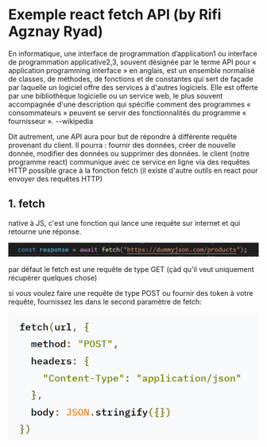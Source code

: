 # Exemple react fetch API (by Rifi Agznay Ryad)

En informatique, une interface de programmation d’application1 ou interface de programmation applicative2,3, souvent désignée par le terme API pour « application programming interface » en anglais, est un ensemble normalisé de classes, de méthodes, de fonctions et de constantes qui sert de façade par laquelle un logiciel offre des services à d'autres logiciels. Elle est offerte par une bibliothèque logicielle ou un service web, le plus souvent accompagnée d'une description qui spécifie comment des programmes « consommateurs » peuvent se servir des fonctionnalités du programme « fournisseur ». --wikipedia

Dit autrement, une API aura pour but de répondre à différente requête provenant du client.
Il pourra : fournir des données, créer de nouvelle donnée, modifier des données ou supprimer des données.
le client (notre programme react) communique avec ce service en ligne via des requêtes HTTP possible grace à la fonction fetch (il existe d'autre outils en react pour envoyer des requêtes HTTP)

## 1. fetch

native à JS, c'est une fonction qui lance une requête sur internet et qui retourne une réponse.

![alt text](image.png)

par défaut le fetch est une requête de type GET (çàd qu'il veut uniquement récupèrer quelques chose)

si vous voulez faire une requête de type POST ou fournir des token à votre requête, fournissez les dans le second paramètre de fetch:

![alt text](image-1.png)


